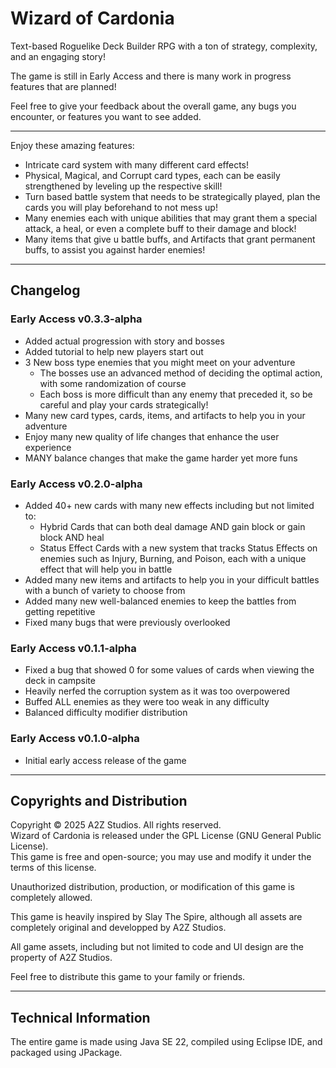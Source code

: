 # Wizard of Cardonia
Text-based Roguelike Deck Builder RPG with a ton of strategy, complexity, and an engaging story!

The game is still in Early Access and there is many work in progress features that are planned!

Feel free to give your feedback about the overall game, any bugs you encounter, or features you want to see added.

___________________________________________________________________________________________________________________________________________________________________

Enjoy these amazing features:
- Intricate card system with many different card effects!
- Physical, Magical, and Corrupt card types, each can be easily strengthened by leveling up the respective skill!
- Turn based battle system that needs to be strategically played, plan the cards you will play beforehand to not mess up!
- Many enemies each with unique abilities that may grant them a special attack, a heal, or even a complete buff to their damage and block!
- Many items that give u battle buffs, and Artifacts that grant permanent buffs, to assist you against harder enemies!

___________________________________________________________________________________________________________________________________________________________________

## Changelog

### Early Access v0.3.3-alpha
- Added actual progression with story and bosses
- Added tutorial to help new players start out
- 3 New boss type enemies that you might meet on your adventure
  - The bosses use an advanced method of deciding the optimal action, with some randomization of course
  - Each boss is more difficult than any enemy that preceded it, so be careful and play your cards strategically!
- Many new card types, cards, items, and artifacts to help you in your adventure
- Enjoy many new quality of life changes that enhance the user experience
- MANY balance changes that make the game harder yet more funs

### Early Access v0.2.0-alpha
- Added 40+ new cards with many new effects including but not limited to:
  - Hybrid Cards that can both deal damage AND gain block or gain block AND heal
  - Status Effect Cards with a new system that tracks Status Effects on enemies such as Injury, Burning, and Poison, each with a unique effect that will help you in battle
- Added many new items and artifacts to help you in your difficult battles with a bunch of variety to choose from
- Added many new well-balanced enemies to keep the battles from getting repetitive
- Fixed many bugs that were previously overlooked


### Early Access v0.1.1-alpha
- Fixed a bug that showed 0 for some values of cards when viewing the deck in campsite
- Heavily nerfed the corruption system as it was too overpowered
- Buffed ALL enemies as they were too weak in any difficulty
- Balanced difficulty modifier distribution

### Early Access v0.1.0-alpha
- Initial early access release of the game
___________________________________________________________________________________________________________________________________________________________________

## Copyrights and Distribution

Copyright © 2025 A2Z Studios. All rights reserved. \
Wizard of Cardonia is released under the GPL License (GNU General Public License). \
This game is free and open-source; you may use and modify it under the terms of this license. 

Unauthorized distribution, production, or modification of this game is completely allowed.

This game is heavily inspired by Slay The Spire, although all assets are completely original and developped by A2Z Studios.

All game assets, including but not limited to code and UI design are the property of A2Z Studios.

Feel free to distribute this game to your family or friends.

___________________________________________________________________________________________________________________________________________________________________

## Technical Information

The entire game is made using Java SE 22, compiled using Eclipse IDE, and packaged using JPackage. 
